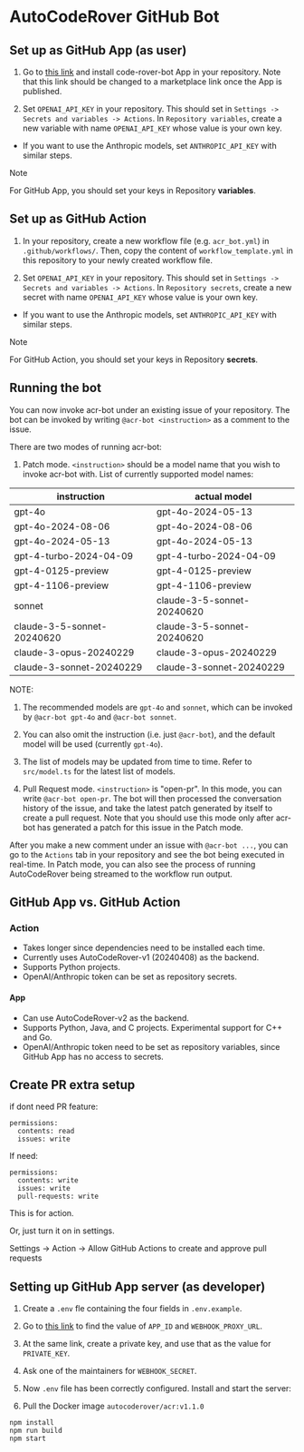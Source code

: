 # AutoCodeRover GitHub Bot

## Set up as GitHub App (as user)

1. Go to [this link](https://github.com/organizations/AutoCodeRoverSG/settings/apps/code-rover-bot/installations) and install code-rover-bot App in your repository. Note that this link should be changed to a marketplace link once the App is published.

2. Set `OPENAI_API_KEY` in your repository. This should set in `Settings -> Secrets and variables -> Actions`. In `Repository variables`, create a new variable with name `OPENAI_API_KEY` whose value is your own key.
  - If you want to use the Anthropic models, set `ANTHROPIC_API_KEY` with similar steps.

> [!NOTE]
> For GitHub App, you should set your keys in Repository **variables**.

## Set up as GitHub Action

1. In your repository, create a new workflow file (e.g. `acr_bot.yml`) in `.github/workflows/`. Then, copy the content of `workflow_template.yml` in this repository to your newly created workflow file.

2. Set `OPENAI_API_KEY` in your repository. This should set in `Settings -> Secrets and variables -> Actions`. In `Repository secrets`, create a new secret with name `OPENAI_API_KEY` whose value is your own key.
  - If you want to use the Anthropic models, set `ANTHROPIC_API_KEY` with similar steps.

> [!NOTE]
> For GitHub Action, you should set your keys in Repository **secrets**.

## Running the bot

You can now invoke acr-bot under an existing issue of your repository. The bot can be invoked by
writing `@acr-bot <instruction>` as a comment to the issue.

There are two modes of running acr-bot:

1. Patch mode. `<instruction>` should be a model name that you wish to invoke acr-bot with. List of currently supported model names:


| instruction | actual model |
| --- | --- |
| gpt-4o | gpt-4o-2024-05-13 |
| gpt-4o-2024-08-06 | gpt-4o-2024-08-06 |
| gpt-4o-2024-05-13 | gpt-4o-2024-05-13 |
| gpt-4-turbo-2024-04-09 | gpt-4-turbo-2024-04-09 |
| gpt-4-0125-preview | gpt-4-0125-preview |
| gpt-4-1106-preview | gpt-4-1106-preview |
| sonnet | claude-3-5-sonnet-20240620 |
| claude-3-5-sonnet-20240620 | claude-3-5-sonnet-20240620 |
| claude-3-opus-20240229 | claude-3-opus-20240229 |
| claude-3-sonnet-20240229 | claude-3-sonnet-20240229 |


NOTE:

1. The recommended models are `gpt-4o` and `sonnet`, which can be invoked by `@acr-bot gpt-4o` and `@acr-bot sonnet`.
2. You can also omit the instruction (i.e. just `@acr-bot`), and the default model will be used (currently `gpt-4o`).
3. The list of models may be updated from time to time. Refer to `src/model.ts` for the latest list of models.


2. Pull Request mode. `<instruction>` is "open-pr". In this mode, you can write `@acr-bot open-pr`. The bot will then processed the conversation history of the issue, and take the latest patch generated by itself to create a pull request. Note that you should use this mode only after acr-bot has generated a patch for this issue in the Patch mode.


After you make a new comment under an issue with `@acr-bot ...`, you can go to the `Actions` tab in your repository and see the bot being executed in real-time. In Patch mode, you can also see the process of running AutoCodeRover being streamed to the workflow run output.


## GitHub App vs. GitHub Action

### Action

- Takes longer since dependencies need to be installed each time.
- Currently uses AutoCodeRover-v1 (20240408) as the backend.
- Supports Python projects.
- OpenAI/Anthropic token can be set as repository secrets.

#### App

- Can use AutoCodeRover-v2 as the backend.
- Supports Python, Java, and C projects. Experimental support for C++ and Go.
- OpenAI/Anthropic token need to be set as repository variables, since GitHub App has no access to secrets.



## Create PR extra setup

if dont need PR feature:

```
permissions:
  contents: read
  issues: write
```

If need:

```
permissions:
  contents: write
  issues: write
  pull-requests: write
```

This is for action.

Or, just turn it on in settings.

Settings -> Action -> Allow GitHub Actions to create and approve pull requests


## Setting up GitHub App server (as developer)

1. Create a `.env` fle containing the four fields in `.env.example`.

2. Go to [this link](https://github.com/organizations/AutoCodeRoverSG/settings/apps/code-rover-bot) to find the value of `APP_ID` and `WEBHOOK_PROXY_URL`.

3. At the same link, create a private key, and use that as the value for `PRIVATE_KEY`.

4. Ask one of the maintainers for `WEBHOOK_SECRET`.

5. Now `.env` file has been correctly configured. Install and start the server:

6. Pull the Docker image `autocoderover/acr:v1.1.0`

```
npm install
npm run build
npm start
```
